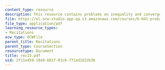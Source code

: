 ```yaml
---
content_type: resource
description: This resource contains problems on inequality and convergence in probability.
file: https://ol-ocw-studio-app-qa.s3.amazonaws.com/courses/6-041-probabilistic-systems-analysis-and-applied-probability-spring-2006/2f11e45910a9681f01c0771ad1d22b36_rec15.pdf
file_type: application/pdf
learning_resource_types:
- Recitations
ocw_type: OCWFile
parent_title: Recitations
parent_type: CourseSection
resourcetype: Document
title: rec15.pdf
uid: 2f11e459-10a9-681f-01c0-771ad1d22b36
---
```

